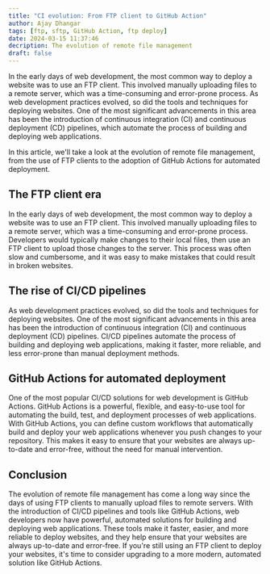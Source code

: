 ```yaml
---
title: "CI evolution: From FTP client to GitHub Action"
author: Ajay Dhangar
tags: [ftp, sftp, GitHub Action, ftp deploy]
date: 2024-03-15 11:37:46
decription: The evolution of remote file management
draft: false
---
```


In the early days of web development, the most common way to deploy a website was to use an FTP client. This involved manually uploading files to a remote server, which was a time-consuming and error-prone process. As web development practices evolved, so did the tools and techniques for deploying websites. One of the most significant advancements in this area has been the introduction of continuous integration (CI) and continuous deployment (CD) pipelines, which automate the process of building and deploying web applications.

<!-- truncate -->

In this article, we'll take a look at the evolution of remote file management, from the use of FTP clients to the adoption of GitHub Actions for automated deployment.

## The FTP client era

In the early days of web development, the most common way to deploy a website was to use an FTP client. This involved manually uploading files to a remote server, which was a time-consuming and error-prone process. Developers would typically make changes to their local files, then use an FTP client to upload those changes to the server. This process was often slow and cumbersome, and it was easy to make mistakes that could result in broken websites.

## The rise of CI/CD pipelines

As web development practices evolved, so did the tools and techniques for deploying websites. One of the most significant advancements in this area has been the introduction of continuous integration (CI) and continuous deployment (CD) pipelines. CI/CD pipelines automate the process of building and deploying web applications, making it faster, more reliable, and less error-prone than manual deployment methods.

## GitHub Actions for automated deployment

One of the most popular CI/CD solutions for web development is GitHub Actions. GitHub Actions is a powerful, flexible, and easy-to-use tool for automating the build, test, and deployment processes of web applications. With GitHub Actions, you can define custom workflows that automatically build and deploy your web applications whenever you push changes to your repository. This makes it easy to ensure that your websites are always up-to-date and error-free, without the need for manual intervention.

## Conclusion

The evolution of remote file management has come a long way since the days of using FTP clients to manually upload files to remote servers. With the introduction of CI/CD pipelines and tools like GitHub Actions, web developers now have powerful, automated solutions for building and deploying web applications. These tools make it faster, easier, and more reliable to deploy websites, and they help ensure that your websites are always up-to-date and error-free. If you're still using an FTP client to deploy your websites, it's time to consider upgrading to a more modern, automated solution like GitHub Actions.
